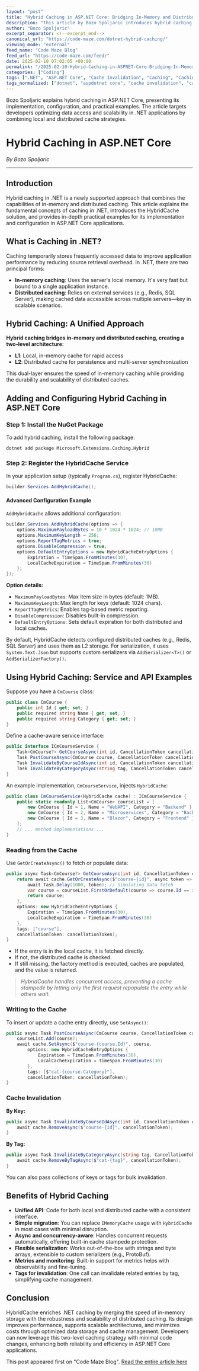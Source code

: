 ```yaml
---
layout: "post"
title: "Hybrid Caching in ASP.NET Core: Bridging In-Memory and Distributed Caching"
description: "This article by Bozo Spoljaric introduces hybrid caching in ASP.NET Core. It explores how this approach combines memory and distributed caching, details configuration and usage of the HybridCache package, and demonstrates practical code examples for adding, retrieving, and invalidating cache entries. Benefits and best practices are discussed."
author: "Bozo Spoljaric"
excerpt_separator: <!--excerpt_end-->
canonical_url: "https://code-maze.com/dotnet-hybrid-caching/"
viewing_mode: "external"
feed_name: "Code Maze Blog"
feed_url: "https://code-maze.com/feed/"
date: 2025-02-10 07:02:05 +00:00
permalink: "/2025-02-10-Hybrid-Caching-in-ASPNET-Core-Bridging-In-Memory-and-Distributed-Caching.html"
categories: ["Coding"]
tags: [".NET", "ASP.NET Core", "Cache Invalidation", "Caching", "Caching Patterns", "Coding", "Distributed Cache", "Distributed Caching", "Hybrid Caching", "in Memory Cache", "InMemory Caching", "Microsoft.Extensions.Caching.Hybrid", "Posts", "Service Configuration", "Web Application Performance"]
tags_normalized: ["dotnet", "aspdotnet core", "cache invalidation", "caching", "caching patterns", "coding", "distributed cache", "distributed caching", "hybrid caching", "in memory cache", "inmemory caching", "microsoftdotextensionsdotcachingdothybrid", "posts", "service configuration", "web application performance"]
---
```


Bozo Spoljaric explains hybrid caching in ASP.NET Core, presenting its implementation, configuration, and practical examples. The article targets developers optimizing data access and scalability in .NET applications by combining local and distributed cache strategies.<!--excerpt_end-->

# Hybrid Caching in ASP.NET Core

*By Bozo Spoljaric*

---

## Introduction

Hybrid caching in .NET is a newly supported approach that combines the capabilities of in-memory and distributed caching. This article explains the fundamental concepts of caching in .NET, introduces the HybridCache solution, and provides in-depth practical examples for its implementation and configuration in ASP.NET Core applications.

## What is Caching in .NET?

Caching temporarily stores frequently accessed data to improve application performance by reducing source retrieval overhead. In .NET, there are two principal forms:

- **In-memory caching**: Uses the server's local memory. It's very fast but bound to a single application instance.
- **Distributed caching**: Relies on external services (e.g., Redis, SQL Server), making cached data accessible across multiple servers—key in scalable scenarios.

## Hybrid Caching: A Unified Approach

**Hybrid caching bridges in-memory and distributed caching, creating a two-level architecture:**

- **L1**: Local, in-memory cache for rapid access
- **L2**: Distributed cache for persistence and multi-server synchronization

This dual-layer ensures the speed of in-memory caching while providing the durability and scalability of distributed caches.

## Adding and Configuring Hybrid Caching in ASP.NET Core

### Step 1: Install the NuGet Package

To add hybrid caching, install the following package:

```shell
dotnet add package Microsoft.Extensions.Caching.Hybrid
```

### Step 2: Register the HybridCache Service

In your application setup (typically `Program.cs`), register HybridCache:

```csharp
builder.Services.AddHybridCache();
```

#### Advanced Configuration Example

`AddHybridCache` allows additional configuration:

```csharp
builder.Services.AddHybridCache(options => {
    options.MaximumPayloadBytes = 10 * 1024 * 1024; // 10MB
    options.MaximumKeyLength = 256;
    options.ReportTagMetrics = true;
    options.DisableCompression = true;
    options.DefaultEntryOptions = new HybridCacheEntryOptions {
        Expiration = TimeSpan.FromMinutes(30),
        LocalCacheExpiration = TimeSpan.FromMinutes(30)
    };
});
```

**Option details:**

- `MaximumPayloadBytes`: Max item size in bytes (default: 1MB).
- `MaximumKeyLength`: Max length for keys (default: 1024 chars).
- `ReportTagMetrics`: Enables tag-based metric reporting.
- `DisableCompression`: Disables built-in compression.
- `DefaultEntryOptions`: Sets default expiration for both distributed and local caches.

By default, HybridCache detects configured distributed caches (e.g., Redis, SQL Server) and uses them as L2 storage. For serialization, it uses `System.Text.Json` but supports custom serializers via `AddSerializer<T>()` or `AddSerializerFactory()`.

## Using Hybrid Caching: Service and API Examples

Suppose you have a `CmCourse` class:

```csharp
public class CmCourse {
    public int Id { get; set; }
    public required string Name { get; set; }
    public required string Category { get; set; }
}
```

Define a cache-aware service interface:

```csharp
public interface ICmCourseService {
    Task<CmCourse?> GetCourseAsync(int id, CancellationToken cancellationToken = default);
    Task PostCourseAsync(CmCourse course, CancellationToken cancellationToken = default);
    Task InvalidateByCourseIdAsync(int id, CancellationToken cancellationToken = default);
    Task InvalidateByCategoryAsync(string tag, CancellationToken cancellationToken = default);
}
```

An example implementation, `CmCourseService`, injects `HybridCache`:

```csharp
public class CmCourseService(HybridCache cache) : ICmCourseService {
    public static readonly List<CmCourse> courseList = [
        new CmCourse { Id = 1, Name = "WebAPI", Category = "Backend" },
        new CmCourse { Id = 2, Name = "Microservices", Category = "Backend" },
        new CmCourse { Id = 3, Name = "Blazor", Category = "Frontend" },
    ];
    // ... method implementations ...
}
```

### Reading from the Cache

Use `GetOrCreateAsync()` to fetch or populate data:

```csharp
public async Task<CmCourse?> GetCourseAsync(int id, CancellationToken cancellationToken = default) {
    return await cache.GetOrCreateAsync($"course-{id}", async token => {
        await Task.Delay(1000, token); // Simulating data fetch
        var course = courseList.FirstOrDefault(course => course.Id == id);
        return course;
    },
    options: new HybridCacheEntryOptions {
        Expiration = TimeSpan.FromMinutes(30),
        LocalCacheExpiration = TimeSpan.FromMinutes(30)
    },
    tags: ["course"],
    cancellationToken: cancellationToken);
}
```

- If the entry is in the local cache, it is fetched directly.
- If not, the distributed cache is checked.
- If still missing, the factory method is executed, caches are populated, and the value is returned.

> *HybridCache handles concurrent access, preventing a cache stampede by letting only the first request repopulate the entry while others wait.*

### Writing to the Cache

To insert or update a cache entry directly, use `SetAsync()`:

```csharp
public async Task PostCourseAsync(CmCourse course, CancellationToken cancellationToken = default) {
    courseList.Add(course);
    await cache.SetAsync($"course-{course.Id}", course,
        options: new HybridCacheEntryOptions {
            Expiration = TimeSpan.FromMinutes(30),
            LocalCacheExpiration = TimeSpan.FromMinutes(30)
        },
        tags: [$"cat-{course.Category}"],
        cancellationToken: cancellationToken);
}
```

### Cache Invalidation

**By Key:**

```csharp
public async Task InvalidateByCourseIdAsync(int id, CancellationToken cancellationToken = default) {
    await cache.RemoveAsync($"course-{id}", cancellationToken);
}
```

**By Tag:**

```csharp
public async Task InvalidateByCategoryAsync(string tag, CancellationToken cancellationToken = default) {
    await cache.RemoveByTagAsync($"cat-{tag}", cancellationToken);
}
```

You can also pass collections of keys or tags for bulk invalidation.

## Benefits of Hybrid Caching

- **Unified API**: Code for both local and distributed cache with a consistent interface.
- **Simple migration**: You can replace `IMemoryCache` usage with `HybridCache` in most cases with minimal disruption.
- **Async and concurrency-aware**: Handles concurrent requests automatically, offering built-in cache stampede protection.
- **Flexible serialization**: Works out-of-the-box with strings and byte arrays, extensible to custom serializers (e.g., ProtoBuf).
- **Metrics and monitoring**: Built-in support for metrics helps with observability and fine-tuning.
- **Tags for invalidation**: One call can invalidate related entries by tag, simplifying cache management.

## Conclusion

HybridCache enriches .NET caching by merging the speed of in-memory storage with the robustness and scalability of distributed caching. Its design improves performance, supports scalable architectures, and minimizes costs through optimized data storage and cache management. Developers can now leverage this two-level caching strategy with minimal code changes, enhancing both reliability and efficiency in ASP.NET Core applications.

This post appeared first on "Code Maze Blog". [Read the entire article here](https://code-maze.com/dotnet-hybrid-caching/)
